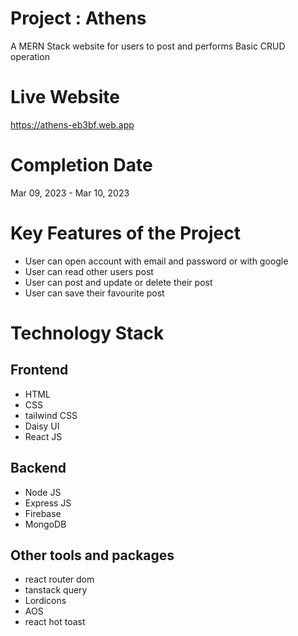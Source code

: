 # Project : Athens
A MERN Stack website for users to post and performs Basic CRUD operation

# Live Website
https://athens-eb3bf.web.app

# Completion Date
Mar 09, 2023 - Mar 10, 2023

# Key Features of the Project
- User can open account with email and password or with google
- User can read other users post
- User can post and update or delete their post
- User can save their favourite post

# Technology Stack
## Frontend
- HTML
- CSS
- tailwind CSS
- Daisy UI
- React JS

## Backend
- Node JS
- Express JS
- Firebase
- MongoDB

## Other tools and packages
- react router dom
- tanstack query
- Lordicons
- AOS
- react hot toast